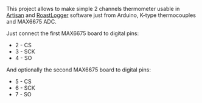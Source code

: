 <p>This project allows to make simple 2 channels thermometer usable in <a href="https://github.com/MAKOMO/artisan/blob/master/README.md">Artisan</a> and <a href="http://homepage.ntlworld.com/green_bean/coffee/roastlogger/roastlogger.htm">RoastLogger</a> software just from Arduino, K-type thermocouples and MAX6675 ADC.</p>
<p>Just connect the first MAX6675 board to digital pins:
<ul>
<li>2 - CS</li>
<li>3 - SCK</li>
<li>4 - SO</li>
</ul>
</p>
<p>And optionally the second MAX6675 board to digital pins:
<ul>
<li>5 - CS</li>
<li>6 - SCK</li>
<li>7 - SO</li>
</ul>
</p>

